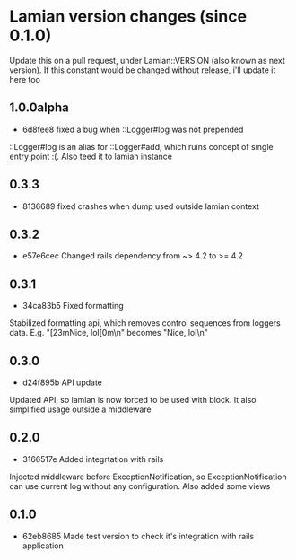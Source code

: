 # Lamian version changes (since 0.1.0)

Update this on a pull request, under Lamian::VERSION
(also known as next version). If this constant would be changed without release,
i'll update it here too

## 1.0.0alpha

* 6d8fee8 fixed a bug when ::Logger#log was not prepended

::Logger#log is an alias for ::Logger#add, which
ruins concept of single entry point :(. Also teed
it to lamian instance


## 0.3.3

* 8136689 fixed crashes when dump used outside lamian context


## 0.3.2

* e57e6cec Changed rails dependency from ~> 4.2 to >= 4.2


## 0.3.1

* 34ca83b5 Fixed formatting

Stabilized formatting api, which removes control sequences from loggers data.
E.g. "[23mNice, lol[0m\n" becomes "Nice, lol\n"


## 0.3.0

* d24f895b API update

Updated API, so lamian is now forced to be used with block.
It also simplified usage outside a middleware


## 0.2.0
* 3166517e Added integrtation with rails

Injected middleware before ExceptionNotification, so ExceptionNotification
can use current log without any configuration.
Also added some views


## 0.1.0
* 62eb8685 Made test version to check it's integration with rails application
